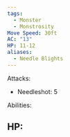 ```yaml
---
tags:
  - Monster
  - Monstrosity
Move Speed: 30ft
AC: "13"
HP: 11-12
aliases:
  - Needle Blights
---
```

Attacks:
- Needleshot: 5

Abilities:

HP:
- 